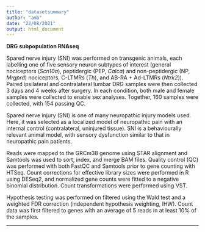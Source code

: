 ```yaml
---
title: "datasetsummary"
author: "amb"
date: "22/08/2021"
output: html_document
---
```


**DRG subpopulation RNAseq**

Spared nerve injury (SNI) was performed on transgenic animals, each labelling one of five sensory neuron subtypes of interest (general nociceptors (*Scn10a*), peptidergic (PEP, *Calca*) and non-peptidergic (NP, *Mrgprd*) nociceptors, C-LTMRs (*Th*), and AB-RA + Ad-LTMRs (*Ntrk2*)). Paired ipsilateral and contralateral lumbar DRG samples were then collected 3 days and 4 weeks after surgery. In each condition, both male and female samples were collected to enable sex analyses. Together, 160 samples were collected, with 154 passing QC.

Spared nerve injury (SNI) is one of many neuropathic injury models used. Here, it was selected as a localized model of neuropathic pain with an internal control (contralateral, uninjured tissue). SNI is a behaviourally relevant animal model, with sensory dysfunction similar to that in neuropathic pain patients. 

Reads were mapped to the GRCm38 genome using STAR alignment and Samtools was used to sort, index, and merge BAM files. Quality control (QC) was performed with both FastQC and Samtools prior to gene counting with HTSeq. Count corrections for effective library sizes were performed in R using DESeq2, and normalized gene counts were fitted to a negative binomial distribution. Count transformations were performed using VST.

Hypothesis testing was performed on filtered using the Wald test and a weighted FDR correction (independent hypothesis weighting, IHW). Count data was first filtered to genes with an average of 5 reads in at least 10% of the samples.

---
